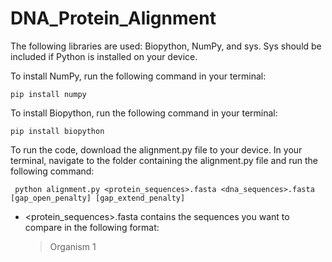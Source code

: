 # DNA_Protein_Alignment

The following libraries are used: Biopython, NumPy, and sys. Sys should be included if Python is installed on your device.

To install NumPy, run the following command in your terminal:
```
pip install numpy
```

To install Biopython, run the following command in your terminal:
```
pip install biopython
```

To run the code, download the alignment.py file to your device. In your terminal, navigate to the folder containing the alignment.py file and run the following command:
```
 python alignment.py <protein_sequences>.fasta <dna_sequences>.fasta [gap_open_penalty] [gap_extend_penalty]
```
- <protein_sequences>.fasta contains the sequences you want to compare in the following format:
  >Organism 1
  
